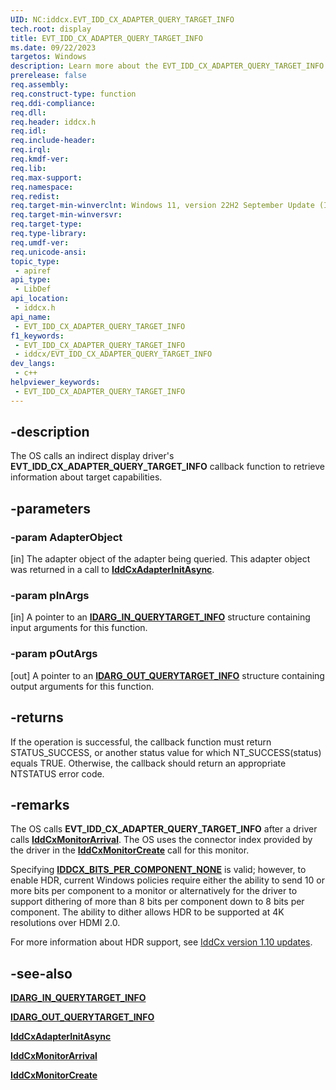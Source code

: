 ```yaml
---
UID: NC:iddcx.EVT_IDD_CX_ADAPTER_QUERY_TARGET_INFO
tech.root: display
title: EVT_IDD_CX_ADAPTER_QUERY_TARGET_INFO
ms.date: 09/22/2023
targetos: Windows
description: Learn more about the EVT_IDD_CX_ADAPTER_QUERY_TARGET_INFO callback function.
prerelease: false
req.assembly: 
req.construct-type: function
req.ddi-compliance: 
req.dll: 
req.header: iddcx.h
req.idl: 
req.include-header: 
req.irql: 
req.kmdf-ver: 
req.lib: 
req.max-support: 
req.namespace: 
req.redist: 
req.target-min-winverclnt: Windows 11, version 22H2 September Update (IddCx version 1.10)
req.target-min-winversvr: 
req.target-type: 
req.type-library: 
req.umdf-ver: 
req.unicode-ansi: 
topic_type:
 - apiref
api_type:
 - LibDef
api_location:
 - iddcx.h
api_name:
 - EVT_IDD_CX_ADAPTER_QUERY_TARGET_INFO
f1_keywords:
 - EVT_IDD_CX_ADAPTER_QUERY_TARGET_INFO
 - iddcx/EVT_IDD_CX_ADAPTER_QUERY_TARGET_INFO
dev_langs:
 - c++
helpviewer_keywords:
 - EVT_IDD_CX_ADAPTER_QUERY_TARGET_INFO
---
```


## -description

The OS calls an indirect display driver's **EVT_IDD_CX_ADAPTER_QUERY_TARGET_INFO** callback function to retrieve information about target capabilities.

## -parameters

### -param AdapterObject

[in] The adapter object of the adapter being queried. This adapter object was returned in a call to [**IddCxAdapterInitAsync**](nf-iddcx-iddcxadapterinitasync.md).

### -param pInArgs

[in] A pointer to an [**IDARG_IN_QUERYTARGET_INFO**](ns-iddcx-idarg_in_querytarget_info.md) structure containing input arguments for this function.

### -param pOutArgs

[out] A pointer to an [**IDARG_OUT_QUERYTARGET_INFO**](ns-iddcx-idarg_out_querytarget_info.md) structure containing output arguments for this function.

## -returns

If the operation is successful, the callback function must return STATUS_SUCCESS, or another status value for which NT_SUCCESS(status) equals TRUE. Otherwise, the callback should return an appropriate NTSTATUS error code.

## -remarks

The OS calls **EVT_IDD_CX_ADAPTER_QUERY_TARGET_INFO** after a driver calls [**IddCxMonitorArrival**](nf-iddcx-iddcxmonitorarrival.md). The OS uses the connector index provided by the driver in the [**IddCxMonitorCreate**](nf-iddcx-iddcxmonitorcreate.md) call for this monitor.

Specifying [**IDDCX_BITS_PER_COMPONENT_NONE**](ne-iddcx-iddcx_bits_per_component.md) is valid; however, to enable HDR, current Windows policies require either the ability to send 10 or more bits per component to a monitor or alternatively for the driver to support dithering of more than 8 bits per component down to 8 bits per component. The ability to dither allows HDR to be supported at 4K resolutions over HDMI 2.0.

For more information about HDR support, see [IddCx version 1.10 updates](/windows-hardware/drivers/display/iddcx1.10-updates).

## -see-also

[**IDARG_IN_QUERYTARGET_INFO**](ns-iddcx-idarg_in_querytarget_info.md)

[**IDARG_OUT_QUERYTARGET_INFO**](ns-iddcx-idarg_out_querytarget_info.md)

[**IddCxAdapterInitAsync**](nf-iddcx-iddcxadapterinitasync.md)

[**IddCxMonitorArrival**](nf-iddcx-iddcxmonitorarrival.md)

[**IddCxMonitorCreate**](nf-iddcx-iddcxmonitorcreate.md)
